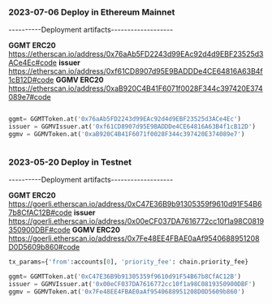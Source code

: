 ### 2023-07-06 Deploy in Ethereum Mainnet
----------Deployment artifacts-------------------

**GGMT ERC20**
https://etherscan.io/address/0x76aAb5FD2243d99EAc92d4d9EBF23525d3ACe4Ec#code
**issuer**
https://etherscan.io/address/0xf61CD8907d95E9BADDDe4CE64816A63B4f1cB12D#code
**GGMV ERC20**
https://etherscan.io/address/0xaB920C4B41F6071f0028F344c397420E374089e7#code

```python

ggmt= GGMTToken.at('0x76aAb5FD2243d99EAc92d4d9EBF23525d3ACe4Ec')
issuer = GGMVIssuer.at('0xf61CD8907d95E9BADDDe4CE64816A63B4f1cB12D')
ggmv = GGMVToken.at('0xaB920C4B41F6071f0028F344c397420E374089e7')



```


### 2023-05-20 Deploy in Testnet
----------Deployment artifacts-------------------

**GGMT ERC20**
https://goerli.etherscan.io/address/0xC47E36B9b91305359f9610d91F54B67b8CfAC12B#code
**issuer**
https://goerli.etherscan.io/address/0x00eCF037DA7616772cc10f1a98C0819350900DBF#code
**GGMV ERC20**
https://goerli.etherscan.io/address/0x7Fe48EE4FBAE0aAf9540688951208D0D5609b860#code

```python
tx_params={'from':accounts[0], 'priority_fee': chain.priority_fee}

ggmt= GGMTToken.at('0xC47E36B9b91305359f9610d91F54B67b8CfAC12B')
issuer = GGMVIssuer.at('0x00eCF037DA7616772cc10f1a98C0819350900DBF')
ggmv = GGMVToken.at('0x7Fe48EE4FBAE0aAf9540688951208D0D5609b860')


```
